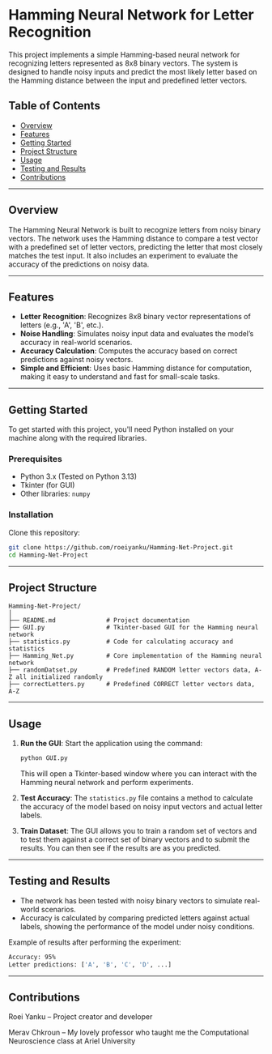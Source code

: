 
# Hamming Neural Network for Letter Recognition

This project implements a simple Hamming-based neural network for recognizing letters represented as 8x8 binary vectors. The system is designed to handle noisy inputs and predict the most likely letter based on the Hamming distance between the input and predefined letter vectors.

## Table of Contents

- [Overview](#overview)
- [Features](#features)
- [Getting Started](#getting-started)
- [Project Structure](#project-structure)
- [Usage](#usage)
- [Testing and Results](#testing-and-results)
- [Contributions](#contributing)


---

## Overview

The Hamming Neural Network is built to recognize letters from noisy binary vectors. The network uses the Hamming distance to compare a test vector with a predefined set of letter vectors, predicting the letter that most closely matches the test input. It also includes an experiment to evaluate the accuracy of the predictions on noisy data.

---

## Features

- **Letter Recognition**: Recognizes 8x8 binary vector representations of letters (e.g., 'A', 'B', etc.).
- **Noise Handling**: Simulates noisy input data and evaluates the model’s accuracy in real-world scenarios.
- **Accuracy Calculation**: Computes the accuracy based on correct predictions against noisy vectors.
- **Simple and Efficient**: Uses basic Hamming distance for computation, making it easy to understand and fast for small-scale tasks.

---

## Getting Started

To get started with this project, you'll need Python installed on your machine along with the required libraries.

### Prerequisites

- Python 3.x (Tested on Python 3.13)
- Tkinter (for GUI)
- Other libraries: `numpy`

### Installation
Clone this repository:
   ```bash
  git clone https://github.com/roeiyanku/Hamming-Net-Project.git
  cd Hamming-Net-Project
   ```


---

## Project Structure

```
Hamming-Net-Project/
│
├── README.md              # Project documentation
├── GUI.py                 # Tkinter-based GUI for the Hamming neural network
├── statistics.py          # Code for calculating accuracy and statistics
├── Hamming_Net.py         # Core implementation of the Hamming neural network
├── randomDatset.py        # Predefined RANDOM letter vectors data, A-Z all initialized randomly
├── correctLetters.py      # Predefined CORRECT letter vectors data, A-Z 

```

---

## Usage

1. **Run the GUI**: Start the application using the command:
   ```bash
   python GUI.py
   ```

   This will open a Tkinter-based window where you can interact with the Hamming neural network and perform experiments.

2. **Test Accuracy**: The `statistics.py` file contains a method to calculate the accuracy of the model based on noisy input vectors and actual letter labels.

3. **Train Dataset**: The GUI allows you to train a random set of vectors and to test them against a correct set of binary vectors and to submit the results. You can then see if the results are as you predicted. 

---

## Testing and Results

- The network has been tested with noisy binary vectors to simulate real-world scenarios.
- Accuracy is calculated by comparing predicted letters against actual labels, showing the performance of the model under noisy conditions.

Example of results after performing the experiment:
```bash
Accuracy: 95%
Letter predictions: ['A', 'B', 'C', 'D', ...]
```

---

## Contributions
Roei Yanku – Project creator and developer

Merav Chkroun – My lovely professor who taught me the Computational Neuroscience class at Ariel University
